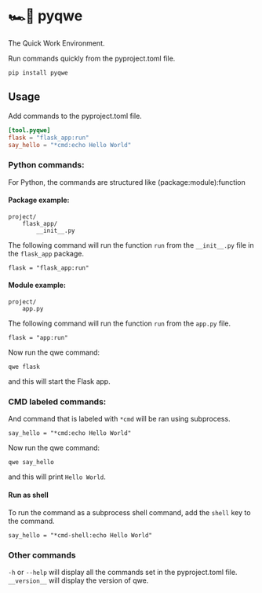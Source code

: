 # 🏎️💨 pyqwe

The Quick Work Environment.

Run commands quickly from the pyproject.toml file.

`pip install pyqwe`

## Usage

Add commands to the pyproject.toml file.

```toml
[tool.pyqwe]
flask = "flask_app:run"
say_hello = "*cmd:echo Hello World"
```

### Python commands:

For Python, the commands are structured like (package:module):function

#### Package example:

```text
project/
    flask_app/
        __init__.py
```

The following command will run the function
`run` from the `__init__.py` file in the `flask_app` package.

`flask = "flask_app:run"`

#### Module example:

```text
project/
    app.py
```

The following command will run the function
`run` from the `app.py` file.

`flask = "app:run"`

Now run the qwe command:

`qwe flask`

and this will start the Flask app.

### CMD labeled commands:

And command that is labeled with `*cmd` will be ran using subprocess.

`say_hello = "*cmd:echo Hello World"`

Now run the qwe command:

`qwe say_hello`

and this will print `Hello World`.

#### Run as shell

To run the command as a subprocess shell command, add the `shell` key to the command.

`say_hello = "*cmd-shell:echo Hello World"`

### Other commands

`-h` or `--help` will display all the commands set in the pyproject.toml file.
`__version__` will display the version of qwe.
